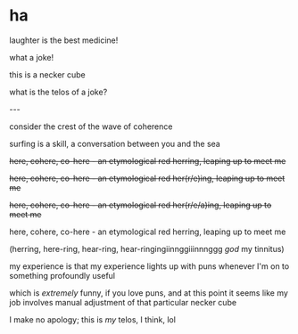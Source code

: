 # ha

laughter is the best medicine!

what a joke!

this is a necker cube

what is the telos of a joke?

\---

consider the crest of the wave of coherence

surfing is a skill, a conversation between you and the sea

~~here, cohere, co-here - an etymological red herring, leaping up to meet me~~

~~here, cohere, co-here - an etymological red her(r/e)ing, leaping up to meet me~~

~~here, cohere, co-here - an etymological red her(r/e/a)ing, leaping up to meet me~~

here, cohere, co-here - an etymological red herring, leaping up to meet me

(herring, here-ring, hear-ring, hear-ringingiinnggiiinnnggg _god_ my tinnitus)

my experience is that my experience lights up with puns whenever I'm on to something profoundly useful

which is _extremely_ funny, if you love puns, and at this point it seems like my job involves manual adjustment of that particular necker cube

I make no apology; this is _my_ telos, I think, lol
